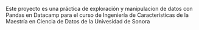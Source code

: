 Este proyecto es una práctica de exploración y manipulacion de datos con Pandas en Datacamp para el curso de Ingeniería de Características de la Maestría en Ciencia de Datos de la Univesidad de Sonora
